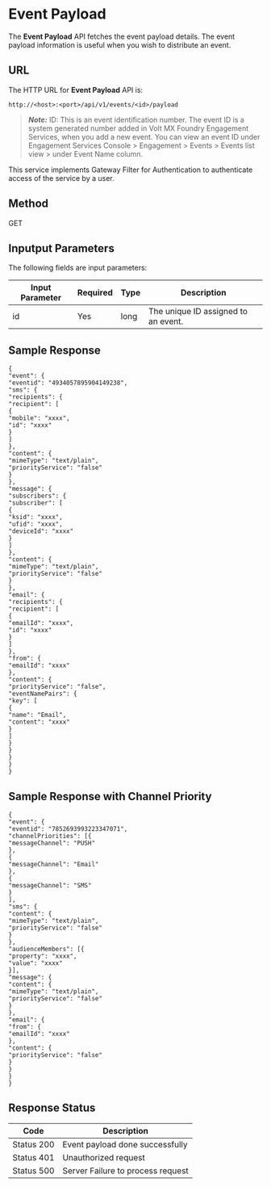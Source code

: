
# Event Payload

The **Event Payload** API fetches the event payload details. The event payload information is useful when you wish to distribute an event.

## URL

The HTTP URL for **Event Payload** API is:

```
http://<host>:<port>/api/v1/events/<id>/payload
```

> **_Note:_** ID: This is an event identification number. The event ID is a system generated number added in Volt MX Foundry Engagement Services, when you add a new event. You can view an event ID under Engagement Services Console > Engagement > Events > Events list view > under Event Name column.

This service implements Gateway Filter for Authentication to authenticate access of the service by a user.

## Method

GET

## Inputput Parameters

The following fields are input parameters:

| Input Parameter | Required | Type | Description                         |
| --------------- | -------- | ---- | ----------------------------------- |
| id              | Yes      | long | The unique ID assigned to an event. |

## Sample Response

```
{
"event": {
"eventid": "4934057895904149238",
"sms": {
"recipients": {
"recipient": [
{
"mobile": "xxxx",
"id": "xxxx"
}
]
},
"content": {
"mimeType": "text/plain",
"priorityService": "false"
}
},
"message": {
"subscribers": {
"subscriber": [
{
"ksid": "xxxx",
"ufid": "xxxx",
"deviceId": "xxxx"
}
]
},
"content": {
"mimeType": "text/plain",
"priorityService": "false"
}
},
"email": {
"recipients": {
"recipient": [
{
"emailId": "xxxx",
"id": "xxxx"
}
]
},
"from": {
"emailId": "xxxx"
},
"content": {
"priorityService": "false",
"eventNamePairs": {
"key": [
{
"name": "Email",
"content": "xxxx"
}
]
}
}
}
}
}
```

## Sample Response with Channel Priority

```
{
"event": {
"eventid": "7852693993223347071",
"channelPriorities": [{
"messageChannel": "PUSH"
},
{
"messageChannel": "Email"
},
{
"messageChannel": "SMS"
}
],
"sms": {
"content": {
"mimeType": "text/plain",
"priorityService": "false"
}
},
"audienceMembers": [{
"property": "xxxx",
"value": "xxxx"
}],
"message": {
"content": {
"mimeType": "text/plain",
"priorityService": "false"
}
},
"email": {
"from": {
"emailId": "xxxx"
},
"content": {
"priorityService": "false"
}
}
}
}
```

## Response Status

| Code       | Description                       |
| ---------- | --------------------------------- |
| Status 200 | Event payload done successfully   |
| Status 401 | Unauthorized request              |
| Status 500 | Server Failure to process request |
